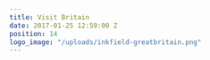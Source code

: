```yaml
---
title: Visit Britain
date: 2017-01-25 12:59:00 Z
position: 14
logo_image: "/uploads/inkfield-greatbritain.png"
---
```


